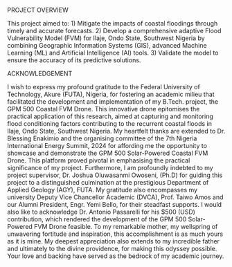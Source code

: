 PROJECT OVERVIEW 

This project aimed to: 1) Mitigate the impacts of coastal floodings through timely and accurate forecasts. 2) Develop a comprehensive adaptive Flood Vulnerability Model (FVM) for Ilaje, Ondo State, Southwest Nigeria by combining Geographic Information Systems (GIS), advanced Machine Learning (ML) and Artificial Intelligence (AI) tools. 3) Validate the model to ensure the accuracy of its predictive solutions. 

ACKNOWLEDGEMENT 

I wish to express my profound gratitude to the Federal University of Technology, Akure (FUTA), Nigeria, for fostering an academic milieu that facilitated the development and implementation of my B.Tech. project, the GPM 500 Coastal FVM Drone. This innovative drone epitomises the practical application of this research, aimed at capturing and monitoring flood conditioning factors contributing to the recurrent coastal floods in Ilaje, Ondo State, Southwest Nigeria. My heartfelt thanks are extended to Dr. Blessing Enakimio and the organising committee of the 7th Nigeria International Energy Summit, 2024 for affording me the opportunity to showcase and demonstrate the GPM 500 Solar-Powered Coastal FVM Drone. This platform proved pivotal in emphasising the practical significance of my project. Furthermore, I am profoundly indebted to my project supervisor, Dr. Joshua Oluwasanmi Owoseni, (Ph.D) for guiding this project to a distinguished culmination at the prestigious Department of Applied Geology (AGY), FUTA. My gratitude also encompasses my university Deputy Vice Chancellor Academic (DVCA), Prof. Taiwo Amos and our Alumni President, Engr. Yemi Bello, for their steadfast supports. I would also like to acknowledge Dr. Antonio Passarelli for his $500 (USD) contribution, which rendered the development of the GPM 500 Solar-Powered FVM Drone feasible. To my remarkable mother, my wellspring of unwavering fortitude and inspiration, this accomplishment is as much yours as it is mine. My deepest appreciation also extends to my incredible father and ultimately to the divine providence, for making this odyssey possible. Your love and backing have served as the bedrock of my academic journey.
